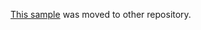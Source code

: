 [This sample](https://github.com/Banuba/banuba-sdk-ios-samples/tree/master/videocall) was moved to other repository.

